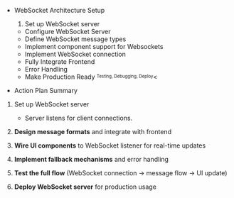 - WebSocket Architecture Setup
	1. Set up WebSocket server
	- Configure WebSocket Server
	- Define WebSocket message types
	- Implement component support for Websockets
	- Implement WebSocket connection 
	- Fully Integrate Frontend
	- Error Handling
	- Make Production Ready
	<sup><sub>Testing, Debugging, Deploy</sup><
	

- Action Plan Summary
1.	Set up WebSocket server
	- Server listens for client connections.
    
3.  **Design message formats** and integrate with frontend
    
4.  **Wire UI components** to WebSocket listener for real-time updates
    
5.  **Implement fallback mechanisms** and error handling
    
6.  **Test the full flow** (WebSocket connection → message flow → UI update)
    
7.  **Deploy WebSocket server** for production usage
<!--stackedit_data:
eyJoaXN0b3J5IjpbMTc5MjQ5NzQ3MSwtODgyNjg4MTI1LDQ5Nz
gxODgxMF19
-->